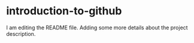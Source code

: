 # introduction-to-github
I am editing the README file. Adding some more details about the project description.

